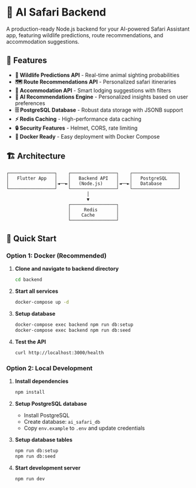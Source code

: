 # 🚀 AI Safari Backend

A production-ready Node.js backend for your AI-powered Safari Assistant app, featuring wildlife predictions, route recommendations, and accommodation suggestions.

## 🎯 Features

- **🦁 Wildlife Predictions API** - Real-time animal sighting probabilities
- **🗺️ Route Recommendations API** - Personalized safari itineraries
- **🏨 Accommodation API** - Smart lodging suggestions with filters
- **🧠 AI Recommendations Engine** - Personalized insights based on user preferences
- **🗄️ PostgreSQL Database** - Robust data storage with JSONB support
- **⚡ Redis Caching** - High-performance data caching
- **🔒 Security Features** - Helmet, CORS, rate limiting
- **🐳 Docker Ready** - Easy deployment with Docker Compose

## 🏗️ Architecture

```
┌─────────────────┐    ┌─────────────────┐    ┌─────────────────┐
│   Flutter App   │    │   Backend API   │    │   PostgreSQL    │
│                 │◄──►│   (Node.js)     │◄──►│   Database      │
└─────────────────┘    └─────────────────┘    └─────────────────┘
                              │
                              ▼
                       ┌─────────────────┐
                       │     Redis       │
                       │    Cache        │
                       └─────────────────┘
```

## 🚀 Quick Start

### Option 1: Docker (Recommended)

1. **Clone and navigate to backend directory**
   ```bash
   cd backend
   ```

2. **Start all services**
   ```bash
   docker-compose up -d
   ```

3. **Setup database**
   ```bash
   docker-compose exec backend npm run db:setup
   docker-compose exec backend npm run db:seed
   ```

4. **Test the API**
   ```bash
   curl http://localhost:3000/health
   ```

### Option 2: Local Development

1. **Install dependencies**
   ```bash
   npm install
   ```

2. **Setup PostgreSQL database**
   - Install PostgreSQL
   - Create database: `ai_safari_db`
   - Copy `env.example` to `.env` and update credentials

3. **Setup database tables**
   ```bash
   npm run db:setup
   npm run db:seed
   ```

4. **Start development server**
   ```bash
   npm run dev
   ```

